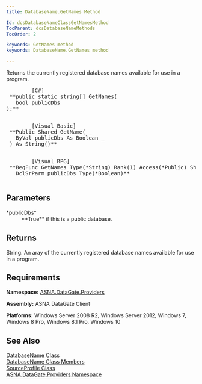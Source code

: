 ```yaml
---
title: DatabaseName.GetNames Method

Id: dcsDatabaseNameClassGetNamesMethod
TocParent: dcsDatabaseNameMethods
TocOrder: 2

keywords: GetNames method
keywords: DatabaseName.GetNames method

---
```


Returns the currently registered database names available for use in a program.
<pre class="prettyprint">
        <span class="lang">[C#]</span>
 **public static string[] GetNames(<br />   bool publicDbs<br />);** 
      </pre>
<pre class="prettyprint">
        <span class="lang">[Visual Basic] </span>
 **Public Shared GetName( _
   ByVal publicDbs As Boolean _
 ) As String()** 
      </pre>
<pre class="prettyprint">
        <span class="lang">[Visual RPG]</span>
 **BegFunc GetNames Type(*String) Rank(1) Access(*Public) Shared(*Yes)
   DclSrParm publicDbs Type(*Boolean)** 
      </pre>

## Parameters

<dl>
        <dt>
 *publicDbs* 
        </dt>
        <dd>
 **True**  if this is a public database.
					</dd>
</dl>

## Returns

String. An aray of the currently registered database names available for use in a program.
## Requirements

**Namespace:** [ ASNA.DataGate.Providers](datagate-providers-namespace.html) 

**Assembly:** ASNA DataGate Client

**Platforms:** Windows Server 2008 R2, Windows Server 2012, Windows 7, Windows 8 Pro, Windows 8.1 Pro, Windows 10
## See Also


[DatabaseName Class](database-name-class.html)
      <br />
[DatabaseName Class Members](database-name-members.html)
      <br />
[SourceProfile Class](source-profile-class.html)
      <br />
[ASNA.DataGate.Providers Namespace](datagate-providers-namespace.html)

